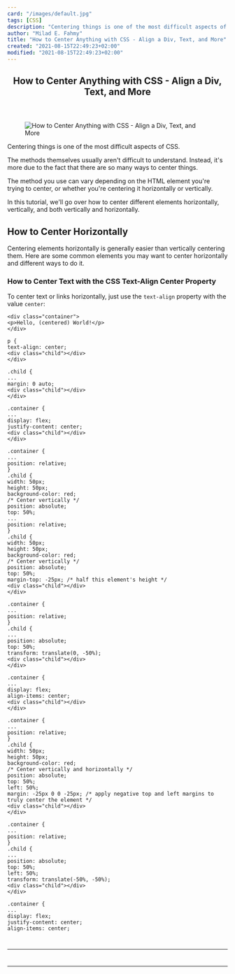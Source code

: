 ```yaml
---
card: "/images/default.jpg"
tags: [CSS]
description: "Centering things is one of the most difficult aspects of CSS."
author: "Milad E. Fahmy"
title: "How to Center Anything with CSS - Align a Div, Text, and More"
created: "2021-08-15T22:49:23+02:00"
modified: "2021-08-15T22:49:23+02:00"
---
```

<div class="site-wrapper">
<main id="site-main" class="site-main outer">
<div class="inner">
<article class="post-full post tag-css tag-responsive-design tag-html ">
<header class="post-full-header">
<h1 class="post-full-title">How to Center Anything with CSS - Align a Div, Text, and More</h1>
</header>
<figure class="post-full-image">
<picture>
<source media="(max-width: 700px)" sizes="1px" srcset="data:image/gif;base64,R0lGODlhAQABAIAAAAAAAP///yH5BAEAAAAALAAAAAABAAEAAAIBRAA7 1w">
<source media="(min-width: 701px)" sizes="(max-width: 800px) 400px,
(max-width: 1170px) 700px,
1400px" srcset="/news/content/images/size/w300/2021/06/5f9c9b00740569d1a4ca291b.jpg 300w,
/news/content/images/size/w600/2021/06/5f9c9b00740569d1a4ca291b.jpg 600w,
/news/content/images/size/w1000/2021/06/5f9c9b00740569d1a4ca291b.jpg 1000w,
/news/content/images/size/w2000/2021/06/5f9c9b00740569d1a4ca291b.jpg 2000w">
<img onerror="this.style.display='none'" src="/news/content/images/size/w2000/2021/06/5f9c9b00740569d1a4ca291b.jpg" alt="How to Center Anything with CSS - Align a Div, Text, and More">
</picture>
</figure>
<section class="post-full-content">
<div class="post-content">
<p>Centering things is one of the most difficult aspects of CSS. </p><p>The methods themselves usually aren't difficult to understand. Instead, it's more due to the fact that there are so many ways to center things. </p><p>The method you use can vary depending on the HTML element you're trying to center, or whether you're centering it horizontally or vertically.</p><p>In this tutorial, we'll go over how to center different elements horizontally, vertically, and both vertically and horizontally.</p><h2 id="how-to-center-horizontally">How to Center Horizontally</h2><p>Centering elements horizontally is generally easier than vertically centering them. Here are some common elements you may want to center horizontally and different ways to do it.</p><h3 id="how-to-center-text-with-the-css-text-align-center-property">How to Center Text with the CSS Text-Align Center Property</h3><p>To center text or links horizontally, just use the <code>text-align</code> property with the value <code>center</code>:</p><pre><code class="language-html">&lt;div class="container"&gt;
&lt;p&gt;Hello, (centered) World!&lt;/p&gt;
&lt;/div&gt;</code></pre><pre><code class="language-css">p {
text-align: center;
&lt;div class="child"&gt;&lt;/div&gt;
&lt;/div&gt;</code></pre><pre><code class="language-css">.child {
...
margin: 0 auto;
&lt;div class="child"&gt;&lt;/div&gt;
&lt;/div&gt;</code></pre><pre><code class="language-css">.container {
...
display: flex;
justify-content: center;
&lt;div class="child"&gt;&lt;/div&gt;
&lt;/div&gt;</code></pre><pre><code class="language-css">.container {
...
position: relative;
}
.child {
width: 50px;
height: 50px;
background-color: red;
/* Center vertically */
position: absolute;
top: 50%;
...
position: relative;
}
.child {
width: 50px;
height: 50px;
background-color: red;
/* Center vertically */
position: absolute;
top: 50%;
margin-top: -25px; /* half this element's height */
&lt;div class="child"&gt;&lt;/div&gt;
&lt;/div&gt;</code></pre><pre><code class="language-css">.container {
...
position: relative;
}
.child {
...
position: absolute;
top: 50%;
transform: translate(0, -50%);
&lt;div class="child"&gt;&lt;/div&gt;
&lt;/div&gt;</code></pre><pre><code class="language-css">.container {
...
display: flex;
align-items: center;
&lt;div class="child"&gt;&lt;/div&gt;
&lt;/div&gt;</code></pre><pre><code class="language-css">.container {
...
position: relative;
}
.child {
width: 50px;
height: 50px;
background-color: red;
/* Center vertically and horizontally */
position: absolute;
top: 50%;
left: 50%;
margin: -25px 0 0 -25px; /* apply negative top and left margins to truly center the element */
&lt;div class="child"&gt;&lt;/div&gt;
&lt;/div&gt;</code></pre><pre><code class="language-css">.container {
...
position: relative;
}
.child {
...
position: absolute;
top: 50%;
left: 50%;
transform: translate(-50%, -50%);
&lt;div class="child"&gt;&lt;/div&gt;
&lt;/div&gt;</code></pre><pre><code class="language-css">.container {
...
display: flex;
justify-content: center;
align-items: center;
</div>
<hr>
<hr>
</section>
</article>
</div>
</main>
</div>
<!-- Google Tag Manager (noscript) -->
<!-- End Google Tag Manager (noscript) -->
